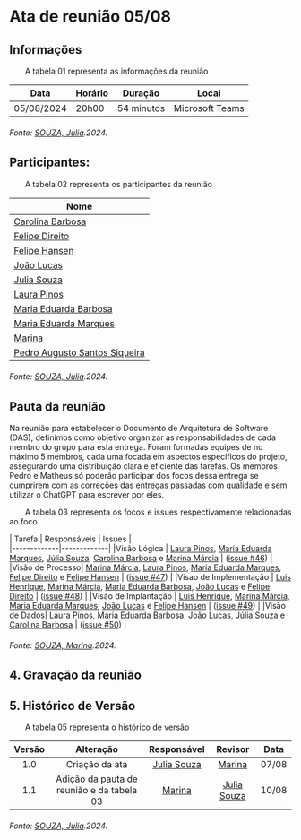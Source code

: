 # Ata de reunião 05/08

## Informações

<p align="justify">
&emsp;&emsp;A tabela 01 representa as informações da reunião
</p>

| **Data**    | **Horário** | **Duração** | **Local**         |
|-------------|-------------|-------------|-------------------|
| 05/08/2024  | 20h00        | 54 minutos  | Microsoft Teams   |


<h6 align="Justify">Fonte: <a href="https://github.com/JuliaSSouza">SOUZA, Julia</a>.2024.</h6>


## Participantes:

<p align="justify">
&emsp;&emsp;A tabela 02 representa os participantes da reunião
</p>

| Nome                    |
|-------------------------|
| [Carolina Barbosa](https://github.com/CarolinaBarb)      |
| [Felipe Direito](https://github.com/FelipeDireito)| 
| [Felipe Hansen](https://github.com/fhansen98)            |
| [João Lucas](https://github.com/Jlmsousa)                |
| [Julia Souza](https://github.com/JuliaSSouza)  |
| [Laura Pinos](https://github.com/laurapinos)             |
| [Maria Eduarda Barbosa](https://github.com/Madu01)       |
| [Maria Eduarda Marques](https://github.com/EduardaSMarques)|
| [Marina](https://github.com/The-Boss-Nina)               |
| [Pedro Augusto Santos Siqueira](https://github.com/PedroSiq) |

<h6 align="Justify">Fonte: <a href="https://github.com/JuliaSSouza">SOUZA, Julia</a>.2024.</h6>


## Pauta da reunião

Na reunião para estabelecer o Documento de Arquitetura de Software (DAS), definimos como objetivo organizar as responsabilidades de cada membro do grupo para esta entrega. Foram formadas equipes de no máximo 5 membros, cada uma focada em aspectos específicos do projeto, assegurando uma distribuição clara e eficiente das tarefas. Os membros Pedro e Matheus só poderão participar dos focos dessa entrega se cumprirem com as correções das entregas passadas com qualidade e sem utilizar o ChatGPT para escrever por eles.


<p align="justify">
&emsp;&emsp;A tabela 03 representa os focos e issues respectivamente relacionadas ao foco. 
</p>

| Tarefa        | Responsáveis      |  Issues |    
|-------------|-------------|
|Visão Lógica | [Laura Pinos](https://github.com/laurapinos), [Maria Eduarda Marques](https://github.com/EduardaSMarques), [Júlia Souza](https://github.com/JuliaSSouza), [Carolina Barbosa](https://github.com/CarolinaBarb) e [Marina Márcia](https://github.com/The-Boss-Nina)  | ([issue #46](https://github.com/UnBArqDsw2024-1/2024.1_G6_My_LanguageLearning/issues/46)) |
|Visão de Processo| [Marina Márcia](https://github.com/The-Boss-Nina), [Laura Pinos](https://github.com/laurapinos), [Maria Eduarda Marques](https://github.com/EduardaSMarques), [Felipe Direito](https://github.com/FelipeDireito) e [Felipe Hansen](https://github.com/FHansen98) | ([issue #47](https://github.com/UnBArqDsw2024-1/2024.1_G6_My_LanguageLearning/issues/47)) |
|Visao de Implementação | [Luis Henrique](https://github.com/luishenrrique), [Marina Márcia](https://github.com/The-Boss-Nina), [Maria Eduarda Barbosa](https://github.com/Madu01), [João Lucas](https://github.com/Jlmsousa) e [Felipe Direito](https://github.com/FelipeDireito)  | ([issue #48](https://github.com/UnBArqDsw2024-1/2024.1_G6_My_LanguageLearning/issues/48)) |
|Visão de Implantação | [Luis Henrique](https://github.com/luishenrrique), [Marina Márcia](https://github.com/The-Boss-Nina), [Maria Eduarda Marques](https://github.com/EduardaSMarques), [João Lucas](https://github.com/Jlmsousa) e [Felipe Hansen](https://github.com/FHansen98) | ([issue #49](https://github.com/UnBArqDsw2024-1/2024.1_G6_My_LanguageLearning/issues/49)) |
|Visão de Dados| [Laura Pinos](https://github.com/laurapinos), [Maria Eduarda Barbosa](https://github.com/Madu01), [João Lucas](https://github.com/Jlmsousa), [Júlia Souza](https://github.com/JuliaSSouza) e [Carolina Barbosa](https://github.com/CarolinaBarb) | ([issue #50](https://github.com/UnBArqDsw2024-1/2024.1_G6_My_LanguageLearning/issues/50)) |

<h6 align="Justify">Fonte: <a href="https://github.com/The-Boss-Nina">SOUZA, Marina</a>.2024.</h6>


## 4. Gravação da reunião


## 5. Histórico de Versão

<p align="justify">
&emsp;&emsp;A tabela 05 representa o histórico de versão
</p>

| Versão |      Alteração       |                Responsável                 |    Revisor    | Data  |
| :----: | :------------------: | :----------------------------------------: | :-----------: | :---: | 
| 1.0    | Criação da ata  | [Julia Souza](https://github.com/JuliaSSouza) | [Marina](https://github.com/The-Boss-Nina)   | 07/08 |
| 1.1    | Adição da pauta de reunião e da tabela 03  | [Marina](https://github.com/The-Boss-Nina) | [Julia Souza](https://github.com/JuliaSSouza)  | 10/08 |


<h6 align="Justify">Fonte: <a href="https://github.com/JuliaSSouza">SOUZA, Julia</a>.2024.</h6>



